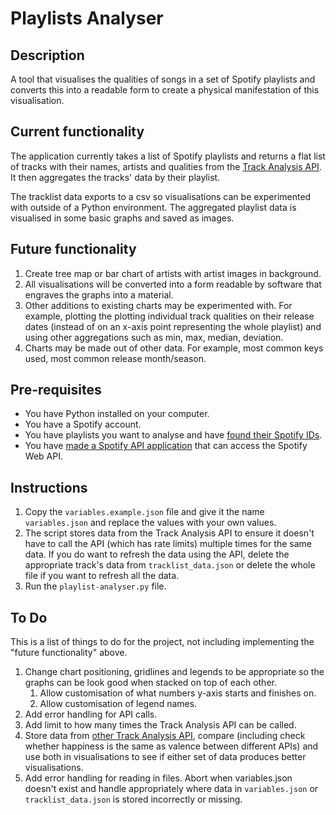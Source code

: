 # Playlists Analyser
## Description
A tool that visualises the qualities of songs in a set of Spotify playlists and converts this into a readable form to create a physical manifestation of this visualisation. 

## Current functionality
The application currently takes a list of Spotify playlists and returns a flat list of tracks with their names, artists and qualities from the [Track Analysis API](https://rapidapi.com/soundnet-soundnet-default/api/track-analysis/playground/apiendpoint_78b81b32-03a1-4044-aa46-ac17aa2528fe). It then aggregates the tracks' data by their playlist.

The tracklist data exports to a csv so visualisations can be experimented with outside of a Python environment. The aggregated playlist data is visualised in some basic graphs and saved as images.

## Future functionality
1. Create tree map or bar chart of artists with artist images in background.
1. All visualisations will be converted into a form readable by software that engraves the graphs into a material.
1. Other additions to existing charts may be experimented with. For example, plotting the plotting individual track qualities on their release dates (instead of on an x-axis point representing the whole playlist) and using other aggregations such as min, max, median, deviation.
1. Charts may be made out of other data. For example, most common keys used, most common release month/season.

## Pre-requisites
* You have Python installed on your computer.
* You have a Spotify account.
* You have playlists you want to analyse and have [found their Spotify IDs](https://developer.spotify.com/documentation/web-api/concepts/spotify-uris-ids).
* You have [made a Spotify API application](https://developer.spotify.com/documentation/web-api/concepts/apps) that can access the Spotify Web API.

## Instructions
1. Copy the `variables.example.json` file and give it the name `variables.json` and replace the values with your own values.
1. The script stores data from the Track Analysis API to ensure it doesn't have to call the API (which has rate limits) multiple times for the same data. If you do want to refresh the data using the API, delete the appropriate track's data from `tracklist_data.json` or delete the whole file if you want to refresh all the data.
1. Run the `playlist-analyser.py` file.

## To Do
This is a list of things to do for the project, not including implementing the "future functionality" above.
1. Change chart positioning, gridlines and legends to be appropriate so the graphs can be look good when stacked on top of each other.
    1. Allow customisation of what numbers y-axis starts and finishes on.
    1. Allow customisation of legend names.
1. Add error handling for API calls.
1. Add limit to how many times the Track Analysis API can be called.
1. Store data from [other Track Analysis API](https://rapidapi.com/music-metrics-music-metrics-default/api/spotify-audio-features-track-analysis), compare (including check whether happiness is the same as valence between different APIs) and use both in visualisations to see if either set of data produces better visualisations.
1. Add error handling for reading in files. Abort when variables.json doesn't exist and handle appropriately where data in `variables.json` or `tracklist_data.json` is stored incorrectly or missing.


